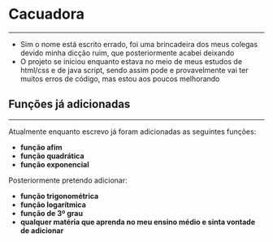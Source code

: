 # Cacuadora
---

+ Sim o nome está escrito errado, foi uma brincadeira dos meus colegas devido minha dicção ruim, que posteriormente acabei deixando 
+ O projeto se iniciou enquanto estava no meio de meus estudos de html/css e de java script, sendo assim pode e provavelmente vai ter muitos erros de código, mas estou aos poucos melhorando

## Funções já adicionadas
---

Atualmente enquanto escrevo já foram adicionadas as seguintes funções:

  + **função afim**
  + **função quadrática**
  + **função exponencial**

Posteriormente pretendo adicionar:

  + **função trigonométrica**
  + **função logarítmica**
  + **função de 3º grau**
  + **qualquer matéria que aprenda no meu ensino médio e sinta vontade de adicionar**
